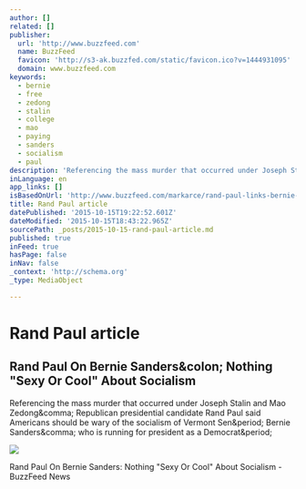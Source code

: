 ```yaml
---
author: []
related: []
publisher:
  url: 'http://www.buzzfeed.com'
  name: BuzzFeed
  favicon: 'http://s3-ak.buzzfed.com/static/favicon.ico?v=1444931095'
  domain: www.buzzfeed.com
keywords:
  - bernie
  - free
  - zedong
  - stalin
  - college
  - mao
  - paying
  - sanders
  - socialism
  - paul
description: 'Referencing the mass murder that occurred under Joseph Stalin and Mao Zedong, Republican presidential candidate Rand Paul said Americans should be wary of the socialism of Vermont Sen. Bernie Sanders, who is running for president as a Democrat.'
inLanguage: en
app_links: []
isBasedOnUrl: 'http://www.buzzfeed.com/markarce/rand-paul-links-bernie-sanders-to-millions-of-deaths-under-m#.lvqdZA4D4'
title: Rand Paul article
datePublished: '2015-10-15T19:22:52.601Z'
dateModified: '2015-10-15T18:43:22.965Z'
sourcePath: _posts/2015-10-15-rand-paul-article.md
published: true
inFeed: true
hasPage: false
inNav: false
_context: 'http://schema.org'
_type: MediaObject

---
```

# Rand Paul article

<article style=""><h1>Rand Paul On Bernie Sanders&amp;colon; Nothing "Sexy Or Cool" About Socialism</h1><p>Referencing the mass murder that occurred under Joseph Stalin and Mao Zedong&amp;comma; Republican presidential candidate Rand Paul said Americans should be wary of the socialism of Vermont Sen&amp;period; Bernie Sanders&amp;comma; who is running for president as a Democrat&amp;period;</p><img src="http://s3-static-ak.buzzfed.com/static/2015-10/9/16/campaign_images/webdr13/rand-paul-on-bernie-sanders-nothing-sexy-or-cool--2-13002-1444423466-1_dblbig.jpg" /></article>

Rand Paul On Bernie Sanders: Nothing "Sexy Or Cool" About Socialism - BuzzFeed News